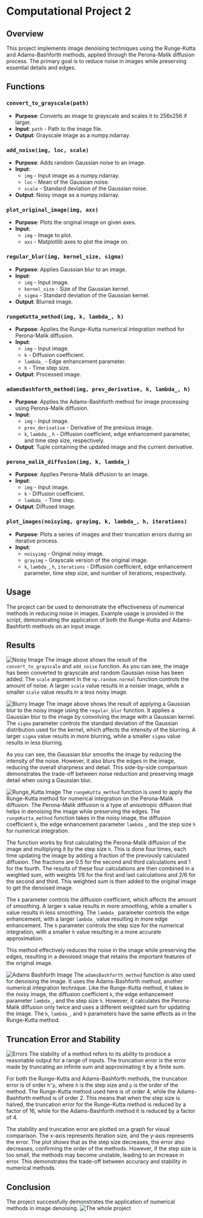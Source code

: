 # Computational Project 2

## Overview
This project implements image denoising techniques using the Runge-Kutta and Adams-Bashforth methods, applied through the Perona-Malik diffusion process. The primary goal is to reduce noise in images while preserving essential details and edges.

## Functions

### `convert_to_grayscale(path)`
- **Purpose**: Converts an image to grayscale and scales it to 256x256 if larger.
- **Input**: `path` - Path to the image file.
- **Output**: Grayscale image as a numpy.ndarray.

### `add_noise(img, loc, scale)`
- **Purpose**: Adds random Gaussian noise to an image.
- **Input**: 
  - `img` - Input image as a numpy.ndarray.
  - `loc` - Mean of the Gaussian noise.
  - `scale` - Standard deviation of the Gaussian noise.
- **Output**: Noisy image as a numpy.ndarray.

### `plot_original_image(img, axs)`
- **Purpose**: Plots the original image on given axes.
- **Input**: 
  - `img` - Image to plot.
  - `axs` - Matplotlib axes to plot the image on.

### `regular_blur(img, kernel_size, sigma)`
- **Purpose**: Applies Gaussian blur to an image.
- **Input**: 
  - `img` - Input image.
  - `kernel_size` - Size of the Gaussian kernel.
  - `sigma` - Standard deviation of the Gaussian kernel.
- **Output**: Blurred image.

### `rungeKutta_method(img, k, lambda_, h)`
- **Purpose**: Applies the Runge-Kutta numerical integration method for Perona-Malik diffusion.
- **Input**: 
  - `img` - Input image.
  - `k` - Diffusion coefficient.
  - `lambda_` - Edge enhancement parameter.
  - `h` - Time step size.
- **Output**: Processed image.

### `adamsBashforth_method(img, prev_derivative, k, lambda_, h)`
- **Purpose**: Applies the Adams-Bashforth method for image processing using Perona-Malik diffusion.
- **Input**: 
  - `img` - Input image.
  - `prev_derivative` - Derivative of the previous image.
  - `k`, `lambda_`, `h` - Diffusion coefficient, edge enhancement parameter, and time step size, respectively.
- **Output**: Tuple containing the updated image and the current derivative.

### `perona_malik_diffusion(img, k, lambda_)`
- **Purpose**: Applies Perona-Malik diffusion to an image.
- **Input**: 
  - `img` - Input image.
  - `k` - Diffusion coefficient.
  - `lambda_` - Time step.
- **Output**: Diffused image.

### `plot_images(noisyimg, grayimg, k, lambda_, h, iterations)`
- **Purpose**: Plots a series of images and their truncation errors during an iterative process.
- **Input**: 
  - `noisyimg` - Original noisy image.
  - `grayimg` - Grayscale version of the original image.
  - `k`, `lambda_`, `h`, `iterations` - Diffusion coefficient, edge enhancement parameter, time step size, and number of iterations, respectively.

## Usage
The project can be used to demonstrate the effectiveness of numerical methods in reducing noise in images. Example usage is provided in the script, demonstrating the application of both the Runge-Kutta and Adams-Bashforth methods on an input image.

## Results

![Noisy Image](image.png)
The image above shows the result of the `convert_to_grayscale` and `add_noise` function. As you can see, the image has been converted to grayscale and random Gaussian noise has been added. The `scale` argument in the `np.random.normal` function controls the amount of noise. A larger `scale` value results in a noisier image, while a smaller `scale` value results in a less noisy image.


![Blurry Image](image-1.png)
The image above shows the result of applying a Gaussian blur to the noisy image using the `regular_blur` function. It applies a Gaussian blur to the image by convolving the image with a Gaussian kernel. The `sigma` parameter controls the standard deviation of the Gaussian distribution used for the kernel, which affects the intensity of the blurring. A larger `sigma` value results in more blurring, while a smaller `sigma` value results in less blurring. 

As you can see, the Gaussian blur smooths the image by reducing the intensity of the noise. However, it also blurs the edges in the image, reducing the overall sharpness and detail. This side-by-side comparison demonstrates the trade-off between noise reduction and preserving image detail when using a Gaussian blur.

![Runge_Kutta Image](image-2.png)
The `rungeKutta_method` function is used to apply the Runge-Kutta method for numerical integration on the Perona-Malik diffusion. The Perona-Malik diffusion is a type of anisotropic diffusion that helps in denoising the image while preserving the edges. The `rungeKutta_method` function takes in the noisy image, the diffusion coefficient `k`, the edge enhancement parameter `lambda_`, and the step size `h` for numerical integration.

The function works by first calculating the Perona-Malik diffusion of the image and multiplying it by the step size `h`. This is done four times, each time updating the image by adding a fraction of the previously calculated diffusion. The fractions are 0.5 for the second and third calculations and 1 for the fourth. The results of these four calculations are then combined in a weighted sum, with weights 1/6 for the first and last calculations and 2/6 for the second and third. This weighted sum is then added to the original image to get the denoised image.

The `k` parameter controls the diffusion coefficient, which affects the amount of smoothing. A larger `k` value results in more smoothing, while a smaller `k` value results in less smoothing. The `lambda_` parameter controls the edge enhancement, with a larger `lambda_` value resulting in more edge enhancement. The `h` parameter controls the step size for the numerical integration, with a smaller `h` value resulting in a more accurate approximation.

This method effectively reduces the noise in the image while preserving the edges, resulting in a denoised image that retains the important features of the original image.

![Adams Bashforth Image](image-3.png)
The `adamsBashforth_method` function is also used for denoising the image. It uses the Adams-Bashforth method, another numerical integration technique. Like the Runge-Kutta method, it takes in the noisy image, the diffusion coefficient `k`, the edge enhancement parameter `lambda_`, and the step size `h`. However, it calculates the Perona-Malik diffusion only twice and uses a different weighted sum for updating the image. The `k`, `lambda_`, and `h` parameters have the same effects as in the Runge-Kutta method.


## Truncation Error and Stability
![Errors](image-4.png)
The stability of a method refers to its ability to produce a reasonable output for a range of inputs. The truncation error is the error made by truncating an infinite sum and approximating it by a finite sum.

For both the Runge-Kutta and Adams-Bashforth methods, the truncation error is of order `h^p`, where `h` is the step size and `p` is the order of the method. The Runge-Kutta method used here is of order 4, while the Adams-Bashforth method is of order 2. This means that when the step size is halved, the truncation error for the Runge-Kutta method is reduced by a factor of 16, while for the Adams-Bashforth method it is reduced by a factor of 4.

The stability and truncation error are plotted on a graph for visual comparison. The x-axis represents iteration size, and the y-axis represents the error. The plot shows that as the step size decreases, the error also decreases, confirming the order of the methods. However, if the step size is too small, the methods may become unstable, leading to an increase in error. This demonstrates the trade-off between accuracy and stability in numerical methods.

## Conclusion
The project successfully demonstrates the application of numerical methods in image denoising.
![The whole project](ezgif.com-crop.gif)

